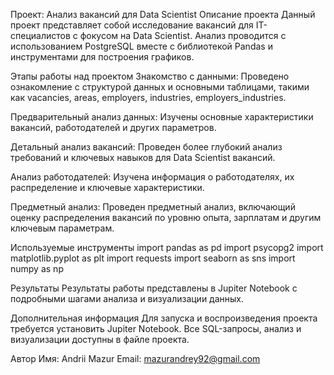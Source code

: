 Проект: Анализ вакансий для Data Scientist
Описание проекта
Данный проект представляет собой исследование вакансий для IT-специалистов с фокусом на Data Scientist. Анализ проводится с использованием PostgreSQL вместе с библиотекой Pandas и инструментами для построения графиков.

Этапы работы над проектом
Знакомство с данными: Проведено ознакомление с структурой данных и основными таблицами, такими как vacancies, areas, employers, industries, employers_industries.

Предварительный анализ данных: Изучены основные характеристики вакансий, работодателей и других параметров.

Детальный анализ вакансий: Проведен более глубокий анализ требований и ключевых навыков для Data Scientist вакансий.

Анализ работодателей: Изучена информация о работодателях, их распределение и ключевые характеристики.

Предметный анализ: Проведен предметный анализ, включающий оценку распределения вакансий по уровню опыта, зарплатам и другим ключевым параметрам.


Используемые инструменты
import pandas as pd
import psycopg2
import matplotlib.pyplot as plt
import requests
import seaborn as sns
import numpy as np

Результаты
Результаты работы представлены в Jupiter Notebook с подробными шагами анализа и визуализации данных.

Дополнительная информация
Для запуска и воспроизведения проекта требуется установить Jupiter Notebook.
Все SQL-запросы, анализ и визуализации доступны в файле проекта.

Автор
Имя: Andrii Mazur
Email: mazurandrey92@gmail.com
